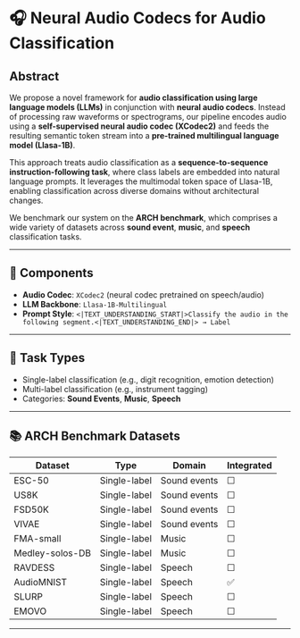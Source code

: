 # 🎧 Neural Audio Codecs for Audio Classification

## Abstract

We propose a novel framework for **audio classification using large language models (LLMs)** in conjunction with **neural audio codecs**. Instead of processing raw waveforms or spectrograms, our pipeline encodes audio using a **self-supervised neural audio codec (XCodec2)** and feeds the resulting semantic token stream into a **pre-trained multilingual language model (Llasa-1B)**.

This approach treats audio classification as a **sequence-to-sequence instruction-following task**, where class labels are embedded into natural language prompts. It leverages the multimodal token space of Llasa-1B, enabling classification across diverse domains without architectural changes.

We benchmark our system on the **ARCH benchmark**, which comprises a wide variety of datasets across **sound event**, **music**, and **speech** classification tasks.

---

## 🔧 Components

- **Audio Codec**: `XCodec2` (neural codec pretrained on speech/audio)
- **LLM Backbone**: `Llasa-1B-Multilingual`
- **Prompt Style**: `<|TEXT_UNDERSTANDING_START|>Classify the audio in the following segment.<|TEXT_UNDERSTANDING_END|> → Label`

---

## 🎯 Task Types

- Single-label classification (e.g., digit recognition, emotion detection)
- Multi-label classification (e.g., instrument tagging)
- Categories: **Sound Events**, **Music**, **Speech**

---

## 📚 ARCH Benchmark Datasets

| Dataset           | Type         | Domain       | Integrated |
|------------------|--------------|--------------|------------|
| ESC-50           | Single-label | Sound events | ☐          |
| US8K             | Single-label | Sound events | ☐          |
| FSD50K           | Single-label | Sound events | ☐          |
| VIVAE            | Single-label | Sound events | ☐          |
| FMA-small        | Single-label | Music        | ☐          |
| Medley-solos-DB  | Single-label | Music        | ☐          |
| RAVDESS          | Single-label | Speech       | ☐          |
| AudioMNIST       | Single-label | Speech       | ✅         |
| SLURP            | Single-label | Speech       | ☐          |
| EMOVO            | Single-label | Speech       | ☐          |

---